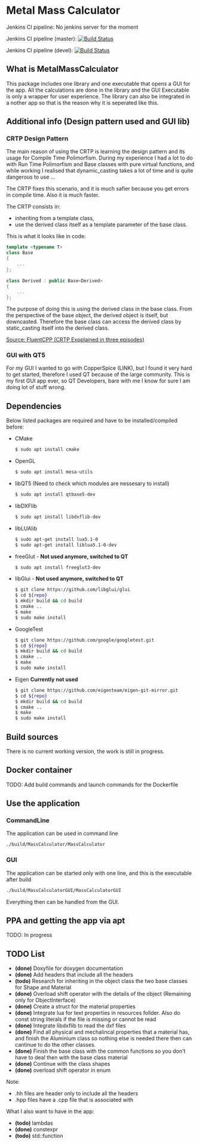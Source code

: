 # Metal Mass Calculator

Jenkins CI pipeline: No jenkins server for the moment

Jenkins CI pipeline (master): [![Build Status](https://travis-ci.com/jimmyhalimi/MassCalculator.svg?token=SL6RqWzwyVSzbz3qVX6L&branch=master)](https://travis-ci.com/jimmyhalimi/MassCalculator)

Jenkins CI pipeline (devel): [![Build Status](https://travis-ci.com/jimmyhalimi/MassCalculator.svg?token=SL6RqWzwyVSzbz3qVX6L&branch=devel)](https://travis-ci.com/jimmyhalimi/MassCalculator) 



## What is MetalMassCalculator

This package includes one library and one executable that opens a GUI for the app. All the calculations are done in the library and the GUI Executable is only a wrapper for user experience. The library can also be integrated in a nother app so that is the reason why it is seperated like this.

## Additional info (Design pattern used and GUI lib)

### CRTP Design Pattern

The main reason of using the CRTP is learning the design pattern and its usage for Compile Time Polimorfism.
During my experience I had a lot to do with Run Time Polimorfism and Base classes with pure virtual functions, and while working I realised that dynamic_casting takes a lot of time and is quite dangerous to use ...

The CRTP fixes this scenario, and it is much safier because you get errors in compile time. Also it is much faster.

The CRTP consists in:

* inheriting from a template class,
* use the derived class itself as a template parameter of the base class.

This is what it looks like in code:

```cpp
template <typename T>
class Base
{
    ...
};
 
class Derived : public Base<Derived>
{
    ...
};
```

The purpose of doing this is using the derived class in the base class. From the perspective of the base object, the derived object is itself, but downcasted. Therefore the base class can access the derived class by static_casting itself into the derived class.

[Source: FluentCPP (CRTP Expplained in three episodes)](https://www.fluentcpp.com/2017/05/12/curiously-recurring-template-pattern/)


### GUI with QT5

For my GUI I wanted to go with CopperSpice (LINK), but I found it very hard to get started, therefore I used QT because of the large community. This is my first GUI app ever, so QT Developers, bare with me I know for sure I am doing lot of stuff wrong.

## Dependencies

Below listed packages are required and have to be installed/compiled before:

* CMake
  ```bash
  $ sudo apt install cmake
  ```

* OpenGL
  ```bash
  $ sudo apt install mesa-utils
  ```

* libQT5 (Need to check which modules are nessesary to install)
  ```bash
  $ sudo apt install qtbase5-dev
  ```

* libDXFlib
  ```bash
  $ sudo apt install libdxflib-dev
  ```

* libLUAlib
  ```bash
  $ sudo apt-get install lua5.1-0
  $ sudo apt-get install liblua5.1-0-dev
  ```

* freeGlut - **Not used anymore, switched to QT**
  ```bash
  $ sudo apt install freeglut3-dev
  ```

* libGlui - **Not used anymore, switched to QT**
  ```bash
  $ git clone https://github.com/libglui/glui
  $ cd ${repo}
  $ mkdir build && cd build
  $ cmake ..
  $ make 
  $ sudo make install
  ```

* GoogleTest
  ```bash
  $ git clone https://github.com/google/googletest.git
  $ cd ${repo}
  $ mkdir build && cd build
  $ cmake ..
  $ make 
  $ sudo make install
  ```

* Eigen **Currently not used**
  ```bash
  $ git clone https://github.com/eigenteam/eigen-git-mirror.git
  $ cd ${repo}
  $ mkdir build && cd build
  $ cmake ..
  $ make 
  $ sudo make install
  ```

## Build sources

There is no current working version, the work is still in progress.

## Docker container

TODO: Add build commands and launch commands for the Dockerfile

## Use the application

### CommandLine

The application can be used in command line

```bash
./build/MassCalculator/MassCalculator
```

### GUI

The application can be started only with one line, and this is the executable after build

```bash
./build/MassCalculatorGUI/MassCalculatorGUI
```

Everything then can be handled from the GUI.

## PPA and getting the app via apt

TODO: In progress

## TODO List

* **(done)** Doxyfile for doxygen documentation
* **(done)** Add headers that include all the headers
* **(todo)** Research for inheriting in the object class the two base classes for Shape and Material
* **(done)** Overload shift operator with the details of the object (Remaining only for ObjectInterface)
* **(done)** Create a struct for the material properties
* **(done)** Integrate lua for text properties in resources follder. Also do const string literals if the file is missing or cannot be read
* **(done)** Integrate libdxflib to read the dxf files
* **(done)** Find all physical and mechalincal properties that a material has, and finish the Aluminium class so nothing else is needed there then can cantinue to do the other classes.
* **(done)** Finish the base class with the common functions so you don't have to deal then with the base class material
* **(done)** Continue with the class shapes
* **(done)** overload shift operator in enum

Note: 
* .hh files are header only to include all the headers
* .hpp files have a .cpp file that is associated with

What I also want to have in the app:
* **(todo)** lambdas
* **(done)** constexpr
* **(todo)** std::function